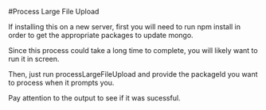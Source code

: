 #Process Large File Upload

If installing this on a new server, first you will need to run npm install in order to get the appropriate packages to update mongo.

Since this process could take a long time to complete, you will likely want to run it in screen.

Then, just run processLargeFileUpload and provide the packageId you want to process when it prompts you.

Pay attention to the output to see if it was sucessful.
